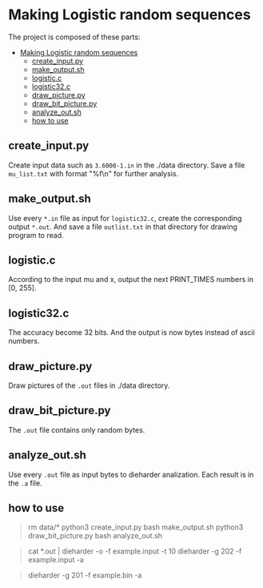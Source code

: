 # Making Logistic random sequences
The project is composed of these parts:

<!-- @import "[TOC]" {cmd="toc" depthFrom=1 depthTo=6 orderedList=false} -->

<!-- code_chunk_output -->

- [Making Logistic random sequences](#making-logistic-random-sequences)
  - [create_input.py](#create_inputpy)
  - [make_output.sh](#make_outputsh)
  - [logistic.c](#logisticc)
  - [logistic32.c](#logistic32c)
  - [draw_picture.py](#draw_picturepy)
  - [draw_bit_picture.py](#draw_bit_picturepy)
  - [analyze_out.sh](#analyze_outsh)
  - [how to use](#how-to-use)

<!-- /code_chunk_output -->

## create_input.py
Create input data such as `3.6000-1.in` in the ./data directory. 
Save a file `mu_list.txt` with format "%f\n" for further analysis. 
## make_output.sh
Use every `*.in` file as input for `logistic32.c`, create the corresponding output `*.out`. 
And save a file `outlist.txt` in that directory for drawing program to read. 

## logistic.c
According to the input mu and x, output the next PRINT_TIMES numbers in [0, 255].
## logistic32.c
The accuracy become 32 bits. And the output is now bytes instead of ascii numbers. 
## draw_picture.py
Draw pictures of the `.out` files in ./data directory. 
## draw_bit_picture.py
The `.out` file contains only random bytes. 
## analyze_out.sh
Use every `.out` file as input bytes to dieharder analization. Each result is in the `.a` file. 

## how to use
> rm data/*
> python3 create_input.py
> bash make_output.sh
> python3 draw_bit_picture.py
> bash analyze_out.sh

> cat *.out | dieharder -o -f example.input -t 10
> dieharder -g 202 -f example.input -a

> dieharder -g 201 -f example.bin -a
